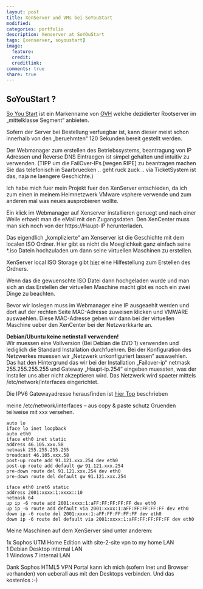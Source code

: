 ```yaml
---
layout: post
title: XenServer und VMs bei SoYouStart
modified:
categories: portfolio
description: Xenserver at SoYOuStart
tags: [xenserver, soyoustart]
image:
  feature:
  credit:
  creditlink:
comments: true
share: true
---
```


SoYouStart ?
------------

<a href="https://www.soyoustart.com/de/" target="_blank">So You Start</a> ist ein Markenname von <a href="https://www.ovh.de/" target="_blank">OVH</a> welche dezidierter Rootserver im „mittelklasse Segment“ anbieten.

Sofern der Server bei Bestellung verfuegbar ist, kann dieser meist schon innerhalb von den „beruehmten“ 120 Sekunden bereit gestellt werden.

Der Webmanager zum erstellen des Betriebssystems, beantragung von IP Adressen und Reverse DNS Eintraegen ist simpel gehalten und intuitiv zu verwenden.
(TIPP um die FailOver-IPs [wegen RIPE] zu beantragen machen Sie das telefonisch in Saarbruecken .. geht ruck zuck .. via TicketSystem ist das, naja ne laengere Geschichte.)

Ich habe mich fuer mein Projekt fuer den XenServer entschieden, da ich zum einen in meinem Heimnetzwerk VMware vsphere verwende und zum anderen mal was neues ausprobieren wollte.

Ein klick im Webmanager auf Xenserver installieren genuegt und nach einer Weile erhaelt man die eMail mit den Zugangsdaten. Den XenCenter muss man sich noch von der https://Haupt-IP herunterladen.

Das eigendlich „komplizierte“ am Xenserver ist die Geschichte mit dem localen ISO Ordner. Hier gibt es nicht die Moeglichkeit ganz einfach seine *.iso Datein hochzuladen um dann seine virtuellen Maschinen zu erstellen.

XenServer local ISO Storage gibt <a href="http://riverlite.co.uk/blog/xenserver-creating-a-local-iso-library/" target="_blank">hier</a> eine Hilfestellung zum Erstellen des Ordners.

Wenn das die gewuenschte ISO Datei dann hochgeladen wurde und man sich an das Erstellen der virtuellen Maschine macht gibt es noch ein zwei Dinge zu beachten.

Bevor wir loslegen muss im Webmanager eine IP ausgeaehlt werden und dort auf der rechten Seite MAC-Adresse zuweisen klicken und VMWARE auswaehlen. Diese MAC-Adresse geben wir dann bei der virtuellen Maschine ueber den XenCenter bei der Netzwerkkarte an.

**Debian/Ubuntu keine netinstall verwenden!**  
Wir muessen eine Vollversion (Bei Debian die DVD 1) verwenden und lediglich die Standard Installation durchfuehren. Bei der Konfiguration des Netzwerkes muessen wir „Netzwerk unkonfiguriert lassen“ auswaehlen. Das hat den Hintergrund das wir bei der Installation „Failover-ip“ netmask 255.255.255.255 und Gateway „Haupt-ip.254“ eingeben muessten, was der Installer uns aber nicht akzeptieren wird.
Das Netzwerk wird spaeter mittels /etc/network/interfaces eingerichtet.

Die IPV6 Gatewayadresse herausfinden ist <a href="http://craptalk.de/2015/06/soyoustart-und-ipv6/" target="_blank">hier Top</a> beschrieben

meine /etc/network/interfaces – aus copy & paste schutz Gruenden teilweise mit xxx versehen.

    auto lo
    iface lo inet loopback
    auto eth0
    iface eth0 inet static
    address 46.105.xxx.58
    netmask 255.255.255.255
    broadcast 46.105.xxx.58
    post-up route add 91.121.xxx.254 dev eth0
    post-up route add default gw 91.121.xxx.254
    pre-down route del 91.121.xxx.254 dev eth0
    pre-down route del default gw 91.121.xxx.254

    iface eth0 inet6 static
    address 2001:xxxx:1:xxxx::10
    netmask 64
    up ip -6 route add 2001:xxxx:1:aFF:FF:FF:FF:FF dev eth0
    up ip -6 route add default via 2001:xxxx:1:aFF:FF:FF:FF:FF dev eth0
    down ip -6 route del 2001:xxxx:1:aFF:FF:FF:FF:FF dev eth0
    down ip -6 route del default via 2001:xxxx:1:aFF:FF:FF:FF:FF dev eth0

Meine Maschinen auf dem XenServer sind unter anderem:

1x Sophos UTM Home Edition with site-2-site vpn to my home LAN  
1 Debian Desktop internal LAN  
1 Windows 7 internal LAN

Dank Sophos HTML5 VPN Portal kann ich mich (sofern Inet und Browser vorhanden) von ueberall aus mit den Desktops verbinden. Und das kostenlos :-)